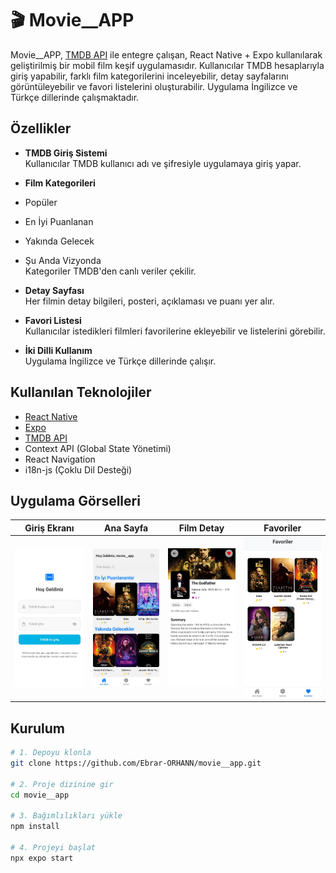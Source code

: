 # 🎬 Movie__APP

Movie__APP, [TMDB API](https://www.themoviedb.org/documentation/api) ile entegre çalışan, React Native + Expo kullanılarak geliştirilmiş bir mobil film keşif uygulamasıdır. Kullanıcılar TMDB hesaplarıyla giriş yapabilir, farklı film kategorilerini inceleyebilir, detay sayfalarını görüntüleyebilir ve favori listelerini oluşturabilir. Uygulama İngilizce ve Türkçe dillerinde çalışmaktadır.

##  Özellikler

-  **TMDB Giriş Sistemi**  
  Kullanıcılar TMDB kullanıcı adı ve şifresiyle uygulamaya giriş yapar.

-  **Film Kategorileri**  
  - Popüler  
  - En İyi Puanlanan  
  - Yakında Gelecek  
  - Şu Anda Vizyonda  
  Kategoriler TMDB'den canlı veriler çekilir.

-  **Detay Sayfası**  
  Her filmin detay bilgileri, posteri, açıklaması ve puanı yer alır.

- **Favori Listesi**  
  Kullanıcılar istedikleri filmleri favorilerine ekleyebilir ve listelerini görebilir.

-  **İki Dilli Kullanım**  
  Uygulama İngilizce ve Türkçe dillerinde çalışır.

##  Kullanılan Teknolojiler

- [React Native](https://reactnative.dev/)
- [Expo](https://expo.dev/)
- [TMDB API](https://developer.themoviedb.org/docs)
- Context API (Global State Yönetimi)
- React Navigation
- i18n-js (Çoklu Dil Desteği)
  
## Uygulama Görselleri

| Giriş Ekranı | Ana Sayfa | Film Detay | Favoriler |
|-------------|-----------|------------|-----------|
| ![Giriş](assets/images/image1.jpg) | ![Ana Sayfa](assets/images/image2.jpg) | ![Detay](assets/images/image5.jpg) | ![Favoriler](assets/images/image3.jpg) |

##  Kurulum

```bash
# 1. Depoyu klonla
git clone https://github.com/Ebrar-ORHANN/movie__app.git

# 2. Proje dizinine gir
cd movie__app

# 3. Bağımlılıkları yükle
npm install

# 4. Projeyi başlat
npx expo start




